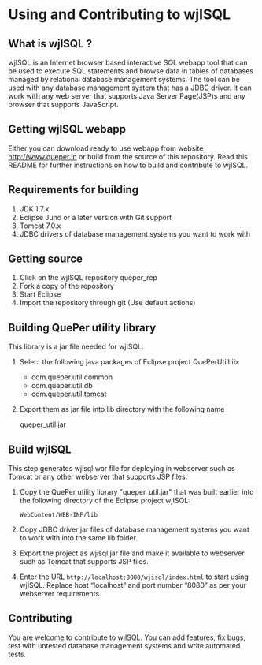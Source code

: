 # Using and Contributing to wjISQL

## What is wjISQL ?

wjISQL is an Internet browser based interactive SQL webapp tool that can be used to execute SQL statements and browse data in tables of databases managed by relational database management systems. The tool  can be used with any database management system that has a JDBC driver. It can work with any web server that supports Java Server Page(JSP)s and any browser that supports JavaScript.

## Getting wjISQL webapp

Either you can download ready to use webapp from website http://www.queper.in or build from the source of this repository. Read this README for further instructions on how to build and contribute to wjISQL.

## Requirements for building

1. JDK 1.7.x
2. Eclipse Juno or a later version with Git support
3. Tomcat 7.0.x
4. JDBC drivers of database management systems you want to work with

## Getting source

1. Click on the wjISQL repository queper_rep
2. Fork a copy of the repository
3. Start Eclipse
4. Import the repository through git (Use default actions)

## Building QuePer utility library

This library is a jar file needed for wjISQL.

1.  Select the following java packages of Eclipse project QuePerUtilLib:

	- com.queper.util.common
	- com.queper.util.db
	- com.queper.util.tomcat

2.  Export them as jar file into lib directory with the following name

	queper_util.jar


## Build wjISQL

This step generates wjisql.war file for deploying in webserver such as 
Tomcat or any other webserver that supports JSP files.

1. Copy the QuePer utility library "queper_util.jar" that was built earlier 
   into the following directory of the Eclipse project wjISQL:

       WebContent/WEB-INF/lib 

2. Copy JDBC driver jar files of database management systems you want to work 
   with into the same lib folder.

3. Export the project as wjisql.jar file and make it available to webserver  
   such as Tomcat that supports JSP files.

4. Enter the URL `http://localhost:8080/wjisql/index.html` to start using 
   wjISQL. Replace host “localhost” and port number “8080” as per your 
   webserver requirements.

## Contributing

   You are welcome to contribute to wjISQL. You can add features, fix bugs,
   test with untested database management systems and write automated tests.

